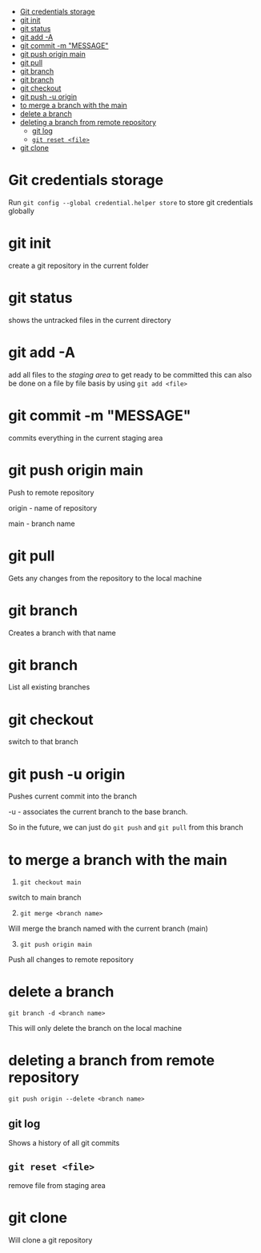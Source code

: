 <!-- vim-markdown-toc GFM -->

* [Git credentials storage](#git-credentials-storage)
* [git init](#git-init)
* [git status](#git-status)
* [git add -A](#git-add--a)
* [git commit -m "MESSAGE"](#git-commit--m-message)
* [git push origin main](#git-push-origin-main)
* [git pull](#git-pull)
* [git branch <new branch name>](#git-branch-new-branch-name)
* [git branch](#git-branch)
* [git checkout <existing branch name>](#git-checkout-existing-branch-name)
* [git push -u origin <branch name>](#git-push--u-origin-branch-name)
* [to merge a branch with the main](#to-merge-a-branch-with-the-main)
* [delete a branch](#delete-a-branch)
* [deleting a branch from remote repository](#deleting-a-branch-from-remote-repository)
    * [git log](#git-log)
    * [`git reset <file>`](#git-reset-file)
* [git clone <repositry URL> <path to clone>](#git-clone-repositry-url-path-to-clone)

<!-- vim-markdown-toc -->

# Git credentials storage

Run `git config --global credential.helper store` to store git credentials
globally

# git init

create a git repository in the current folder

# git status

shows the untracked files in the current directory

# git add -A

add all files to the *staging area* to get ready to be
committed
    this can also be done on a file by file basis by
    using `git add <file>`

# git commit -m "MESSAGE"

commits everything in the current staging area

# git push origin main

Push to remote repository

origin - name of repository

main - branch name

# git pull

Gets any changes from the repository to the local machine

# git branch <new branch name>

Creates a branch with that name

# git branch

List all existing branches

# git checkout <existing branch name>

switch to that branch

# git push -u origin <branch name>

Pushes current commit into the branch

-u - associates the current branch to the base branch.

So in the future, we can just do `git push` and `git pull` from this branch

# to merge a branch with the main

1. `git checkout main`

switch to main branch

2. `git merge <branch name>`

Will merge the branch named with the current branch
(main)

3. `git push origin main`

Push all changes to remote repository

# delete a branch

`git branch -d <branch name>`

This will only delete the branch on the local machine

# deleting a branch from remote repository

`git push origin --delete <branch name>`

## git log

Shows a history of all git commits

`git reset <file>`
--------------------------
remove file from staging area

# git clone <repositry URL> <path to clone>

Will clone a git repository
